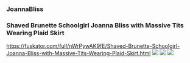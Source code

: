 ### JoannaBliss
### Shaved Brunette Schoolgirl Joanna Bliss with Massive Tits Wearing Plaid Skirt
https://fuskator.com/full/nWrPywAK9fE/Shaved-Brunette-Schoolgirl-Joanna-Bliss-with-Massive-Tits-Wearing-Plaid-Skirt.html
![](https://i8.fuskator.com/large/nWrPywAK9fE/Shaved-Brunette-Schoolgirl-Joanna-Bliss-with-Massive-Tits-Wearing-Plaid-Skirt-2.jpg)
![](https://i8.fuskator.com/large/nWrPywAK9fE/Shaved-Brunette-Schoolgirl-Joanna-Bliss-with-Massive-Tits-Wearing-Plaid-Skirt-3.jpg)
![](https://i8.fuskator.com/large/nWrPywAK9fE/Shaved-Brunette-Schoolgirl-Joanna-Bliss-with-Massive-Tits-Wearing-Plaid-Skirt-9.jpg)
